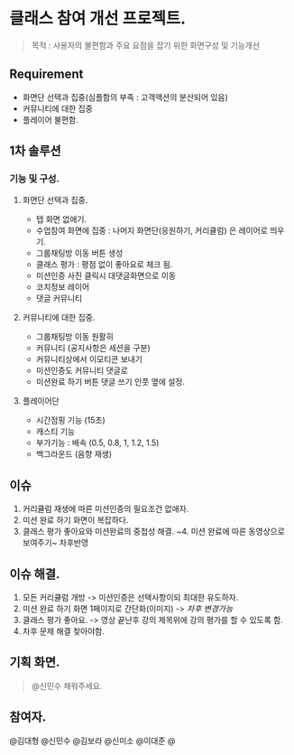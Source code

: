# 클래스 참여 개선 프로젝트. 
> 목적 : 사용자의 불편함과 주요 요점을 잡기 위한 화면구성 및 기능개선

## Requirement
- 화면단 선택과 집중(심플함의 부족 : 고객액션의 분산되어 있음)
- 커뮤니티에 대한 집중
- 플레이어 불편함.

## 1차 솔루션 

### 기능 및 구성. 
1. 화면단 선택과 집중. 
   - 탭 화면 없애기.
   - 수업참여 화면에 집중 : 나머지 화면단(응원하기, 커리큘럼) 은 레이어로 띄우기. 
   - 그룹채팅방 이동 버튼 생성
   - 클래스 평가 : 평점 없이 좋아요로 체크 됨.
   - 미션인증 사진 클릭시 대댓글화면으로 이동
   - 코치정보 레이어
   - 댓글 커뮤니티 

2. 커뮤니티에 대한 집중. 
   - 그룹채팅방 이동 원활히 
   - 커뮤니티 (공지사항은 세션을 구분) 
   - 커뮤니티상에서 이모티콘 보내기
   - 미션인증도 커뮤니티 댓글로 
   - 미션완료 하기 버튼 댓글 쓰기 인풋 옆에 설정. 
   
3. 플레이어단
   - 시간점핑 기능 (15초)
   - 캐스티 기능 
   - 부가기능 : 배속 (0.5, 0.8, 1, 1.2, 1.5)
   - 백그라운드 (음향 재생)
   
## 이슈
1. 커리큘럼 재생에 따른 미션인증의 필요조건 없애자. 
2. 미션 완료 하기 화면이 복잡하다. 
3. 클래스 평가 좋아요와 미션완료의 중첩성 해결. 
  ~4. 미션 완료에 따른 동영상으로 보여주기~ 차후반영

## 이슈 해결. 
1. 모든 커리큘럼 개방 -> 미션인증은 선택사항이되 최대한 유도하자. 
2. 미션 완료 하기 화면 1페이지로 간단화(이미지) -> *차후 변경가능*
3. 클래스 평가 좋아요. -> 영상 끝난후 강의 제목위에 강의 평가를 할 수 있도록 함. 
4. 차후 문제 해결 찾아야함. 

## 기획 화면. 
> @신민수 채워주세요. 

## 참여자. 
@김대형 @신민수 @김보라 @신미소 @이대준 @
